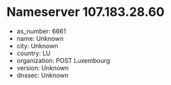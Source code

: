 # Nameserver 107.183.28.60

* as_number: 6661
* name: Unknown
* city: Unknown
* country: LU
* organization: POST Luxembourg
* version: Unknown
* dnssec: Unknown
